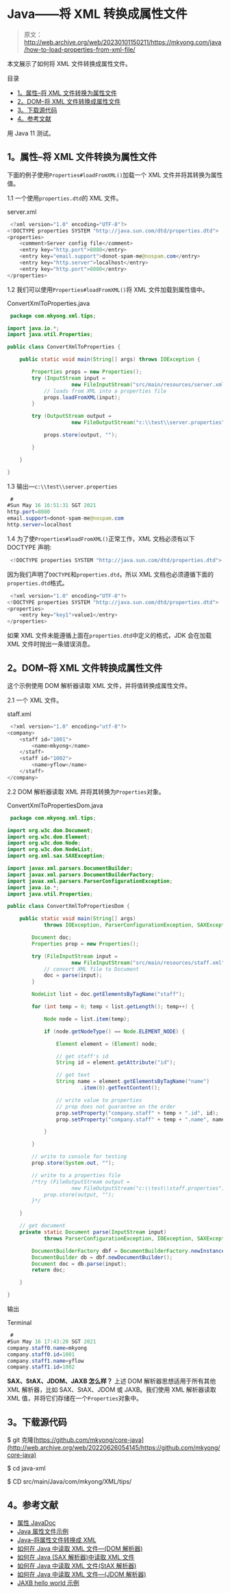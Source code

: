 # Java——将 XML 转换成属性文件

> 原文：<http://web.archive.org/web/20230101150211/https://mkyong.com/java/how-to-load-properties-from-xml-file/>

本文展示了如何将 XML 文件转换成属性文件。

目录

*   [1。属性–将 XML 文件转换为属性文件](#properties-convert-xml-file-to-a-properties-file)
*   [2。DOM–将 XML 文件转换成属性文件](#dom-convert-xml-file-to-a-properties-file)
*   [3。下载源代码](#download-source-code)
*   [4。参考文献](#references)

用 Java 11 测试。

## 1。属性–将 XML 文件转换为属性文件

下面的例子使用`Properties#loadFromXML()`加载一个 XML 文件并将其转换为属性值。

1.1 一个使用`properties.dtd`的 XML 文件。

server.xml

```java
 <?xml version="1.0" encoding="UTF-8"?>
<!DOCTYPE properties SYSTEM "http://java.sun.com/dtd/properties.dtd">
<properties>
    <comment>Server config file</comment>
    <entry key="http.port">8080</entry>
    <entry key="email.support">donot-spam-me@nospam.com</entry>
    <entry key="http.server">localhost</entry>
    <entry key="http.port">8080</entry>
</properties> 
```

1.2 我们可以使用`Properties#loadFromXML()`将 XML 文件加载到属性值中。

ConvertXmlToProperties.java

```java
 package com.mkyong.xml.tips;

import java.io.*;
import java.util.Properties;

public class ConvertXmlToProperties {

    public static void main(String[] args) throws IOException {

        Properties props = new Properties();
        try (InputStream input =
                     new FileInputStream("src/main/resources/server.xml")) {
            // loads from XML into a properties file
            props.loadFromXML(input);
        }

        try (OutputStream output =
                     new FileOutputStream("c:\\test\\server.properties")) {

            props.store(output, "");

        }

    }

} 
```

1.3 输出—`c:\\test\\server.properties`

```java
 #
#Sun May 16 16:51:31 SGT 2021
http.port=8080
email.support=donot-spam-me@nospam.com
http.server=localhost 
```

1.4 为了使`Properties#loadFromXML()`正常工作，XML 文档必须有以下 DOCTYPE 声明:

```java
 <!DOCTYPE properties SYSTEM "http://java.sun.com/dtd/properties.dtd"> 
```

因为我们声明了`DOCTYPE`和`properties.dtd`，所以 XML 文档也必须遵循下面的`properties.dtd`格式。

```java
 <?xml version="1.0" encoding="UTF-8"?>
<!DOCTYPE properties SYSTEM "http://java.sun.com/dtd/properties.dtd">
<properties>
    <entry key="key1">value1</entry>
</properties> 
```

如果 XML 文件未能遵循上面在`properties.dtd`中定义的格式，JDK 会在加载 XML 文件时抛出一条错误消息。

## 2。DOM–将 XML 文件转换成属性文件

这个示例使用 DOM 解析器读取 XML 文件，并将值转换成属性文件。

2.1 一个 XML 文件。

staff.xml

```java
 <?xml version="1.0" encoding="utf-8"?>
<company>
    <staff id="1001">
        <name>mkyong</name>
    </staff>
    <staff id="1002">
        <name>yflow</name>
    </staff>
</company> 
```

2.2 DOM 解析器读取 XML 并将其转换为`Properties`对象。

ConvertXmlToPropertiesDom.java

```java
 package com.mkyong.xml.tips;

import org.w3c.dom.Document;
import org.w3c.dom.Element;
import org.w3c.dom.Node;
import org.w3c.dom.NodeList;
import org.xml.sax.SAXException;

import javax.xml.parsers.DocumentBuilder;
import javax.xml.parsers.DocumentBuilderFactory;
import javax.xml.parsers.ParserConfigurationException;
import java.io.*;
import java.util.Properties;

public class ConvertXmlToPropertiesDom {

    public static void main(String[] args)
            throws IOException, ParserConfigurationException, SAXException {

        Document doc;
        Properties prop = new Properties();

        try (FileInputStream input =
                     new FileInputStream("src/main/resources/staff.xml")) {
            // convert XML file to Document
            doc = parse(input);
        }

        NodeList list = doc.getElementsByTagName("staff");

        for (int temp = 0; temp < list.getLength(); temp++) {

            Node node = list.item(temp);

            if (node.getNodeType() == Node.ELEMENT_NODE) {

                Element element = (Element) node;

                // get staff's id
                String id = element.getAttribute("id");

                // get text
                String name = element.getElementsByTagName("name")
                        .item(0).getTextContent();

                // write value to properties
                // prop does not guarantee on the order
                prop.setProperty("company.staff" + temp + ".id", id);
                prop.setProperty("company.staff" + temp + ".name", name);

            }

        }

        // write to console for testing
        prop.store(System.out, "");

        // write to a properties file
        /*try (FileOutputStream output =
                     new FileOutputStream("c:\\test\\staff.properties")) {
            prop.store(output, "");
        }*/

    }

    // get document
    private static Document parse(InputStream input)
            throws ParserConfigurationException, IOException, SAXException {

        DocumentBuilderFactory dbf = DocumentBuilderFactory.newInstance();
        DocumentBuilder db = dbf.newDocumentBuilder();
        Document doc = db.parse(input);
        return doc;

    }

} 
```

输出

Terminal

```java
 #
#Sun May 16 17:43:20 SGT 2021
company.staff0.name=mkyong
company.staff0.id=1001
company.staff1.name=yflow
company.staff1.id=1002 
```

**SAX、StAX、JDOM、JAXB 怎么样？**
上述 DOM 解析器思想适用于所有其他 XML 解析器，比如 SAX、StAX、JDOM 或 JAXB。我们使用 XML 解析器读取 XML 值，并将它们存储在一个`Properties`对象中。

## 3。下载源代码

$ git 克隆[https://github.com/mkyong/core-java](http://web.archive.org/web/20220626054145/https://github.com/mkyong/core-java)

$ cd java-xml

$ CD src/main/Java/com/mkyong/XML/tips/

## 4。参考文献

*   [属性 JavaDoc](http://web.archive.org/web/20220626054145/https://docs.oracle.com/en/java/javase/11/docs/api/java.base/java/util/Properties.html)
*   [Java 属性文件示例](http://web.archive.org/web/20220626054145/https://mkyong.com/java/java-properties-file-examples/)
*   [Java–将属性文件转换成 XML](http://web.archive.org/web/20220626054145/https://mkyong.com/java/how-to-store-properties-into-xml-file/)
*   [如何在 Java 中读取 XML 文件—(DOM 解析器)](http://web.archive.org/web/20220626054145/https://mkyong.com/java/how-to-read-xml-file-in-java-dom-parser/)
*   [如何在 Java (SAX 解析器)中读取 XML 文件](http://web.archive.org/web/20220626054145/https://mkyong.com/java/how-to-read-xml-file-in-java-sax-parser/)
*   [如何在 Java 中读取 XML 文件(StAX 解析器)](http://web.archive.org/web/20220626054145/https://mkyong.com/java/how-to-read-xml-file-in-java-stax-parser/)
*   [如何在 Java 中读取 XML 文件—(JDOM 解析器)](http://web.archive.org/web/20220626054145/https://mkyong.com/java/how-to-read-xml-file-in-java-jdom-example/)
*   [JAXB hello world 示例](http://web.archive.org/web/20220626054145/https://mkyong.com/java/jaxb-hello-world-example/)

<input type="hidden" id="mkyong-current-postId" value="6861">